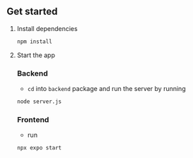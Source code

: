 ## Get started

1. Install dependencies

   ```bash
   npm install
   ```

2. Start the app

   ### Backend

   * `cd` into `backend` package and run the server by running 
   
   ```bash
   node server.js
   ```

   ### Frontend

   * run 
   
   ```bash
   npx expo start
   ```

